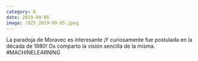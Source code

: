 ```yaml
--- 
category: D 
date: 2019-09-05 
image: /925_2019-09-05.jpeg 
--- 
```


La paradoja de Moravec es interesante ¡Y curiosamente fue postulada en la década de 1980! Os comparto la visión sencilla de la misma. #MACHINELEARNING